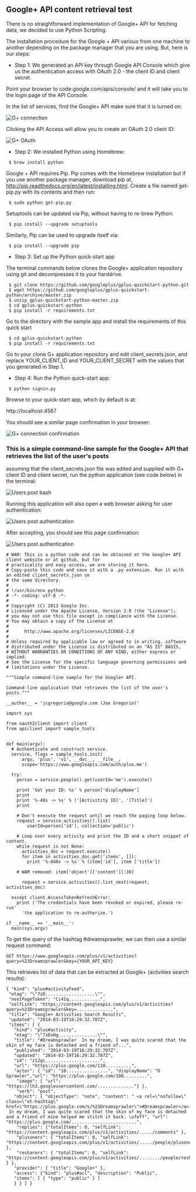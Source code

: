 ## Google+ API content retrieval test

There is no straightforward implementation of Google+ API for fetching data, we decided to use Python Scripting. 

The installation procedure for the Google + API various from one machine to another depending on the package manager that you are using. But, here is our steps:


* Step 1: We generated an API key through Google API Console which give us the authentication access with OAuth 2.0 - the client ID and client secret. 

Point your browser to code.google.com/apis/console/ and it will take you to the login page of the API Console. 

In the list of services, find the Google+ API make sure that it is turned on:


![G+ connection](../project_images/Gplus_API_on.png?raw=true "G+ connection")

Clicking the API Access will allow you to create an OAuth 2.0 client ID:

![G+ OAuth](../project_images/Gplus_API_OAuth.png?raw=true "G+ OAuth")


* Step 2: We installed Python using Homebrew:

```
 $ brew install python
```
 Google + API requires Pip. Pip comes with the Homebrew installation but if you use another package manager, download pip at, http://pip.readthedocs.org/en/latest/installing.html. Create a file named get-pip.py with its contents and then run:

```
 $ sudo python get-pip.py
```
 
Setuptools can be updated via Pip, without having to re-brew Python:

```
 $ pip install --upgrade setuptools
```
Similarly, Pip can be used to upgrade itself via:

```
 $ pip install --upgrade pip
```

 
* Step 3: Set up the Python quick-start app

 The terminal commands below clones the Google+ application repository using git and decompresses it to your harddrive.
```
 $ git clone https://github.com/googleplus/gplus-quickstart-python.git
 $ wget https://github.com/googleplus/gplus-quickstart-python/archive/master.zip
 $ unzip gplus-quickstart-python-master.zip
 $ cd gplus-quickstart-python
 $ pip install -r requirements.txt
```
 Go to the directory with the sample app and install the requirements of this quick start
```
 $ cd gplus-quickstart-python
 $ pip install -r requirements.txt
```

 Go to your clone G+ application repository and edit client_secrets.json, and replace YOUR_CLIENT_ID and YOUR_CLIENT_SECRET with the values that you generated in Step 1.

* Step 4: Run the Python quick-start app:

```
 $ python signin.py
```

 Browse to your quick-start app, which by default is at:

 http://localhost:4567

 You should see a similar page confirmation in your browser:


![G+ connection confirmation](../project_images/Gplus_connected.png?raw=true "G+ connection confirmation")


### This is a simple command-line sample for the Google+ API that retrieves the list of the user's posts

assuming that the client_secrets.json file was edited and supplied with G+ client ID and client secret, run the python application (see code below) in the terminal:

![Users post bash](../project_images/Users_post_bash.png?raw=true "Users post bash")

Running this application will also open a web browser asking for user authentication:

![Users post authentication](../project_images/Users_post.png?raw=true "Users post authentication")

After accepting, you should see this page confirmation:

![Users post authentication](../project_images/Users_post_authentication.png?raw=true "Users post authentication")

```
# WAM: This is a python code and can be obtained at the Google+ API client website or at github, but for 
# practicality and easy access, we are storing it here. 
# Copy-paste this code and save it with a .py extension. Run it with an edited client_secrets.json on 
# the same directory.
#
# !/usr/bin/env python
# -*- coding: utf-8 -*-
#
# Copyright (C) 2013 Google Inc.
# Licensed under the Apache License, Version 2.0 (the "License");
# you may not use this file except in compliance with the License.
# You may obtain a copy of the License at
#
#      http://www.apache.org/licenses/LICENSE-2.0
#
# Unless required by applicable law or agreed to in writing, software
# distributed under the License is distributed on an "AS IS" BASIS,
# WITHOUT WARRANTIES OR CONDITIONS OF ANY KIND, either express or implied.
# See the License for the specific language governing permissions and
# limitations under the License.

"""Simple command-line sample for the Google+ API.

Command-line application that retrieves the list of the user's posts."""

__author__ = 'jcgregorio@google.com (Joe Gregorio)'

import sys

from oauth2client import client
from apiclient import sample_tools


def main(argv):
  # Authenticate and construct service.
  service, flags = sample_tools.init(
      argv, 'plus', 'v1', __doc__, __file__,
      scope='https://www.googleapis.com/auth/plus.me')

  try:
    person = service.people().get(userId='me').execute()

    print 'Got your ID: %s' % person['displayName']
    print
    print '%-40s -> %s' % ('[Activitity ID]', '[Title]')
    print

    # Don't execute the request until we reach the paging loop below.
    request = service.activities().list(
        userId=person['id'], collection='public')

    # Loop over every activity and print the ID and a short snippet of content.
    while request is not None:
      activities_doc = request.execute()
      for item in activities_doc.get('items', []):
        print '%-040s -> %s' % (item['id'], item ['title'])

    # WAM removed: item['object']['content'][:30]

      request = service.activities().list_next(request, activities_doc)

  except client.AccessTokenRefreshError:
    print ('The credentials have been revoked or expired, please re-run'
      'the application to re-authorize.')

if __name__ == '__main__':
  main(sys.argv)
```
To get the query of the hashtag #dreamsprawler, we can then use a similar request command:

```
GET https://www.googleapis.com/plus/v1/activities?query=%23Dreamsprawler&key={YOUR_API_KEY}
```

This retrieves list of data that can be extracted at Google+ (activities search results):

```
{ "kind": "plus#activityFeed",
 "etag": "\"7zD...................\"",
 "nextPageToken": "Ci4Iq............",
 "selfLink": "https://content.googleapis.com/plus/v1/activities?query=%23Dreamsprawler&key=..............",
 "title": "Google+ Activities Search Results",
 "updated": "2014-03-19T16:29:32.707Z",
 "items": [ {
   "kind": "plus#activity",
   "etag": "\"7zDxHg...............\"",
   "title": "#Dreamsprawler  In my dream, I was quite scared that the skin of my face is detached and a friend of...",
   "published": "2014-03-19T16:29:32.707Z",
   "updated": "2014-03-19T16:29:32.707Z",
   "id": "z12gc.....................",
   "url": "https://plus.google.com/110..........",
   "actor": { "id": "10................", "displayName": "D Sprawler","url": "https://plus.google.com/108.........",
    "image": { "url": "https://lh3.googleusercontent.com/.............."} },
    "verb": "post",
   "object": { "objectType": "note", "content": " <a rel=\"nofollow\" class=\"ot-hashtag\" href=\"https://plus.google.com/s/%23Dreamsprawler\">#Dreamsprawler</a>  In my dream, I was quite scared that the skin of my face is detached and a friend of mine helped me stitch it back. \ufeff", "url": "https://plus.google.com/.........................",
    "replies": {"totalItems": 0, "selfLink": "https://content.googleapis.com/plus/v1/activities/...../comments" },
    "plusoners": { "totalItems": 0, "selfLink": "https://content.googleapis.com/plus/v1/activities/...../people/plusoners" },
    "resharers": { "totalItems": 0, "selfLink": "https://content.googleapis.com/plus/v1/activities/......../people/resharers" } },
   "provider": { "title": "Google+" }, 
   "access": {"kind": "plus#acl", "description": "Public", 
   "items": [ { "type": "public" } ] 
   } } ] }
```



